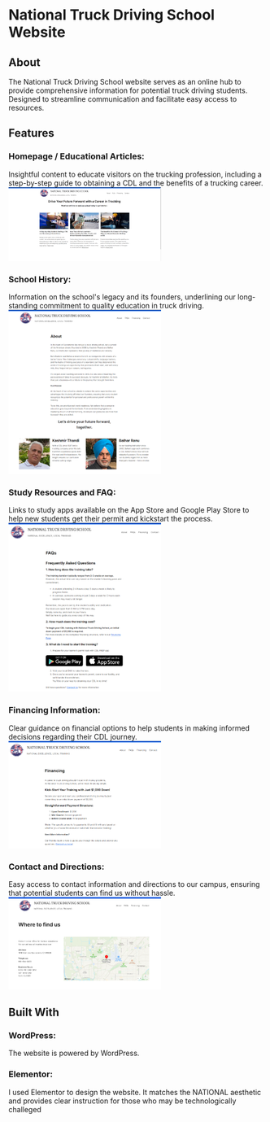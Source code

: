 # National Truck Driving School Website

## About
The National Truck Driving School website serves as an online hub to provide comprehensive information for potential truck driving students. \
Designed to streamline communication and facilitate easy access to resources. 

## Features
### Homepage / Educational Articles: 
Insightful content to educate visitors on the trucking profession, including a step-by-step guide to obtaining a CDL and the benefits of a trucking career. \
<img src="website_images/homepage.png" width="300"/>

### School History: 
Information on the school's legacy and its founders, underlining our long-standing commitment to quality education in truck driving. \
<img src="website_images/about.png" width="300"/> 

### Study Resources and FAQ: 
Links to study apps available on the App Store and Google Play Store to help new students get their permit and kickstart the process. \
<img src="website_images/faq.png" width="300"/> 

### Financing Information: 
Clear guidance on financial options to help students in making informed decisions regarding their CDL journey. \
<img src="website_images/financing.png" width="300"/> 

### Contact and Directions: 
Easy access to contact information and directions to our campus, ensuring that potential students can find us without hassle. \
<img src="website_images/contact.png" width="300"/> 



## Built With
### WordPress: 
The website is powered by WordPress.
### Elementor: 
I used Elementor to design the website. It matches the NATIONAL aesthetic and provides clear instruction for those who may be technologically challeged
